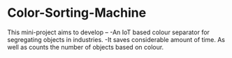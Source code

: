 # Color-Sorting-Machine
This mini-project aims to develop –
-An IoT based colour separator for segregating objects in industries. 
-It saves considerable amount of time. As well as counts the number of objects based on colour.
